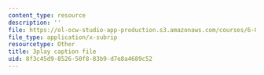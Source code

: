 ```yaml
---
content_type: resource
description: ''
file: https://ol-ocw-studio-app-production.s3.amazonaws.com/courses/6-006-introduction-to-algorithms-fall-2011/8f3c45d9852650f883b9d7e8a4689c52_5JxShDZ_ylo.vtt
file_type: application/x-subrip
resourcetype: Other
title: 3play caption file
uid: 8f3c45d9-8526-50f8-83b9-d7e8a4689c52
---
```

